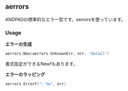 ## aerrors

ANDPADの標準的なエラー型です。xerrorsを使っています。

### Usage

**エラーの生成**

```go
aerrors.New(aerrors.UnknownErr, err, "detail")
```

書式指定ができるNewfもあります。

**エラーのラッピング**

```go
xerrors.Errorf(": %w", err)
```
